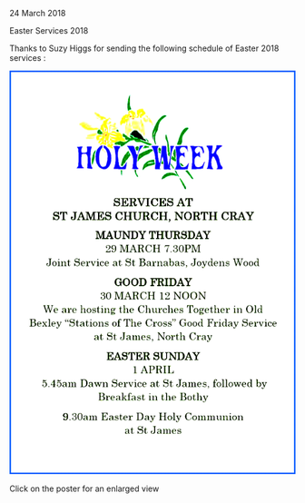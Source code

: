 24 March 2018

Easter Services 2018

Thanks to Suzy Higgs for sending the following schedule of Easter 2018 services :

[](http://www.northcrayresidents.org.uk/posters/poster150.pdf)

![Image](images/nm0447_1.gif)

Click on the poster for an enlarged view
